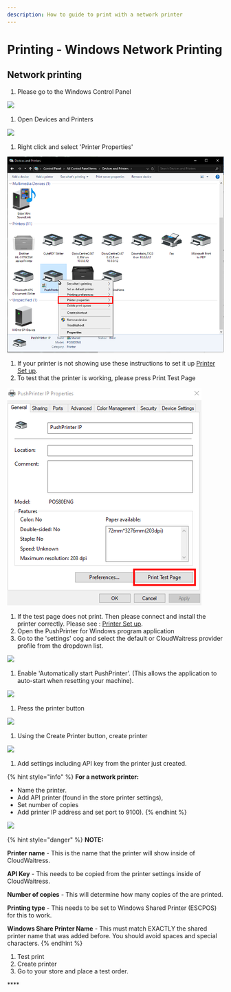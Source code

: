 ```yaml
---
description: How to guide to print with a network printer
---
```


# Printing - Windows Network Printing

## **Network printing**

1. Please go to the Windows Control Panel

![](../.gitbook/assets/untitled%20%283%29.png)

1. Open Devices and Printers

![](../.gitbook/assets/untitled-1%20%284%29.png)

1. Right click and select 'Printer Properties'

![](../.gitbook/assets/untitled-2%20%285%29%20%281%29.png)

1. If your printer is not showing use these instructions to set it up [Printer Set up](https://www.notion.so/cloudwaitresswiki/Printing-Add-a-printer-18689e4654fe4978b20aeb82b581d81e).
2. To test that the printer is working, please press Print Test Page

![](../.gitbook/assets/untitled-3%20%284%29%20%281%29.png)

1. If the test page does not print. Then please connect and install the printer correctly. Please see : [Printer Set up](https://www.notion.so/cloudwaitresswiki/Printing-Add-a-printer-18689e4654fe4978b20aeb82b581d81e).
2. Open the PushPrinter for Windows program application
3. Go to the 'settings' cog and select the default or CloudWaitress provider profile from the dropdown list.

![](../.gitbook/assets/untitled-4%20%282%29.png)

1. Enable 'Automatically start PushPrinter'. \(This allows the application to auto-start when resetting your machine\).

![](../.gitbook/assets/automatically-start-pushprinter.png)

1. Press the printer button

![](../.gitbook/assets/untitled-6.png)

1. Using the Create Printer button, create printer

![](../.gitbook/assets/untitled-7%20%284%29.png)

1. Add settings including API key from the printer just created.

{% hint style="info" %}
**For a network printer:**

* Name the printer. 
* Add API printer \(found in the store printer settings\), 
* Set number of copies 
* Add printer IP address and set port to 9100\).
{% endhint %}

![](../.gitbook/assets/untitled-8%20%283%29.png)

{% hint style="danger" %}
**NOTE:**

**Printer name** - This is the name that the printer will show inside of CloudWaitress.

**API Key** - This needs to be copied from the printer settings inside of CloudWaitress.

**Number of copies** - This will determine how many copies of the are printed.

**Printing type** - This needs to be set to Windows Shared Printer \(ESCPOS\) for this to work.

**Windows Share Printer Name** - This must match EXACTLY the shared printer name that was added before. You should avoid spaces and special characters.
{% endhint %}

1. Test print
2. Create printer
3. Go to your store and place a test order.

\*\*\*\*

